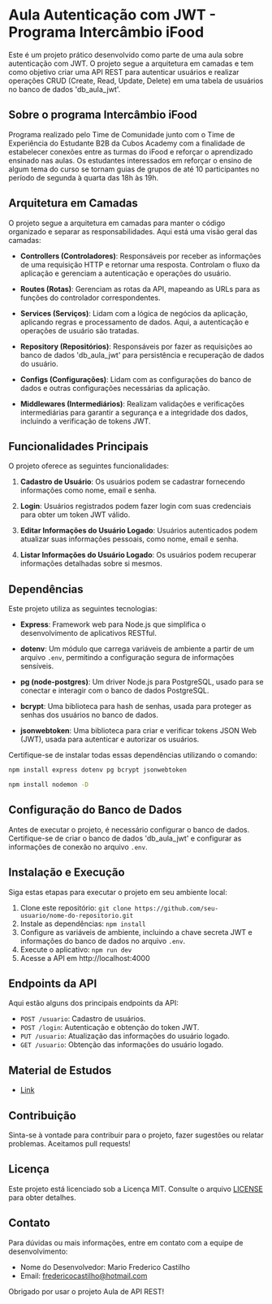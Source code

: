 # Aula Autenticação com JWT - Programa Intercâmbio iFood

Este é um projeto prático desenvolvido como parte de uma aula sobre autenticação com JWT. O projeto segue a arquitetura em camadas e tem como objetivo criar uma API REST para autenticar usuários e realizar operações CRUD (Create, Read, Update, Delete) em uma tabela de usuários no banco de dados 'db_aula_jwt'.

## Sobre o programa Intercâmbio iFood

Programa realizado pelo Time de Comunidade junto com o Time de Experiência do Estudante B2B da Cubos Academy com a finalidade de estabelecer conexões entre as turmas do iFood e reforçar o aprendizado ensinado nas aulas. Os estudantes interessados em reforçar o ensino de algum tema do curso se tornam guias de grupos de até 10 participantes no período de segunda à quarta das 18h às 19h.  

## Arquitetura em Camadas

O projeto segue a arquitetura em camadas para manter o código organizado e separar as responsabilidades. Aqui está uma visão geral das camadas:

- **Controllers (Controladores)**: Responsáveis por receber as informações de uma requisição HTTP e retornar uma resposta. Controlam o fluxo da aplicação e gerenciam a autenticação e operações do usuário.

- **Routes (Rotas)**: Gerenciam as rotas da API, mapeando as URLs para as funções do controlador correspondentes.

- **Services (Serviços)**: Lidam com a lógica de negócios da aplicação, aplicando regras e processamento de dados. Aqui, a autenticação e operações de usuário são tratadas.

- **Repository (Repositórios)**: Responsáveis por fazer as requisições ao banco de dados 'db_aula_jwt' para persistência e recuperação de dados do usuário.

- **Configs (Configurações)**: Lidam com as configurações do banco de dados e outras configurações necessárias da aplicação.

- **Middlewares (Intermediários)**: Realizam validações e verificações intermediárias para garantir a segurança e a integridade dos dados, incluindo a verificação de tokens JWT.

## Funcionalidades Principais

O projeto oferece as seguintes funcionalidades:

1. **Cadastro de Usuário**: Os usuários podem se cadastrar fornecendo informações como nome, email e senha.

2. **Login**: Usuários registrados podem fazer login com suas credenciais para obter um token JWT válido.

3. **Editar Informações do Usuário Logado**: Usuários autenticados podem atualizar suas informações pessoais, como nome, email e senha.

4. **Listar Informações do Usuário Logado**: Os usuários podem recuperar informações detalhadas sobre si mesmos.


## Dependências

Este projeto utiliza as seguintes tecnologias:

- **Express**: Framework web para Node.js que simplifica o desenvolvimento de aplicativos RESTful.

- **dotenv**: Um módulo que carrega variáveis de ambiente a partir de um arquivo `.env`, permitindo a configuração segura de informações sensíveis.

- **pg (node-postgres)**: Um driver Node.js para PostgreSQL, usado para se conectar e interagir com o banco de dados PostgreSQL.

- **bcrypt**: Uma biblioteca para hash de senhas, usada para proteger as senhas dos usuários no banco de dados.

- **jsonwebtoken**: Uma biblioteca para criar e verificar tokens JSON Web (JWT), usada para autenticar e autorizar os usuários.

Certifique-se de instalar todas essas dependências utilizando o comando:

```bash
npm install express dotenv pg bcrypt jsonwebtoken
```

```bash
npm install nodemon -D
```

## Configuração do Banco de Dados

Antes de executar o projeto, é necessário configurar o banco de dados. Certifique-se de criar o banco de dados 'db_aula_jwt' e configurar as informações de conexão no arquivo `.env`.

## Instalação e Execução

Siga estas etapas para executar o projeto em seu ambiente local:

1. Clone este repositório: `git clone https://github.com/seu-usuario/nome-do-repositorio.git`
2. Instale as dependências: `npm install`
3. Configure as variáveis de ambiente, incluindo a chave secreta JWT e informações do banco de dados no arquivo `.env`.
4. Execute o aplicativo: `npm run dev`
5. Acesse a API em http://localhost:4000

## Endpoints da API

Aqui estão alguns dos principais endpoints da API:

- `POST /usuario`: Cadastro de usuários.
- `POST /login`: Autenticação e obtenção do token JWT.
- `PUT /usuario`: Atualização das informações do usuário logado.
- `GET /usuario`: Obtenção das informações do usuário logado.


## Material de Estudos
- <a href="https://mf-programacao.notion.site/mf-programacao/Guia-Abrangente-de-Autentica-o-com-JWT-em-Node-js-Aula-a7a4f97e5f5c4319a56dfe972c7002d3">Link</a>

## Contribuição

Sinta-se à vontade para contribuir para o projeto, fazer sugestões ou relatar problemas. Aceitamos pull requests!

## Licença

Este projeto está licenciado sob a Licença MIT. Consulte o arquivo [LICENSE](https://github.com/mfcastilho/aula-api-rest/blob/master/LICENSE) para obter detalhes.

## Contato

Para dúvidas ou mais informações, entre em contato com a equipe de desenvolvimento:

- Nome do Desenvolvedor: Mario Frederico Castilho
- Email: fredericocastilho@hotmail.com

Obrigado por usar o projeto Aula de API REST!


